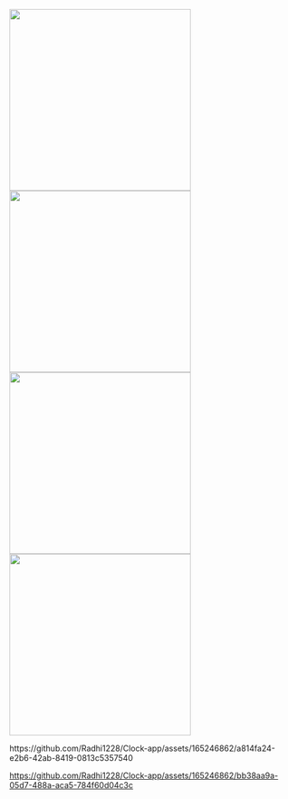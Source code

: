 <p>
  <img src = "https://github.com/Radhi1228/Clock-app/assets/165246862/a4815bd8-4185-4bc0-8ec3-97835868453c" width = "320"/>
  <img src = "https://github.com/Radhi1228/Clock-app/assets/165246862/a68fa70b-349e-45be-bef6-9950fa9f0313" width = "320"/>
  <img src = "https://github.com/Radhi1228/Clock-app/assets/165246862/f1f2f515-8510-41ad-9075-13d6b3a0fac1" width = "320"/>
  <img src = "https://github.com/Radhi1228/Clock-app/assets/165246862/401653c9-e53f-4af1-a935-84bea2728b42" width = "320"/>
</p>
https://github.com/Radhi1228/Clock-app/assets/165246862/a814fa24-e2b6-42ab-8419-0813c5357540


https://github.com/Radhi1228/Clock-app/assets/165246862/bb38aa9a-05d7-488a-aca5-784f60d04c3c

